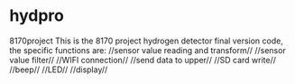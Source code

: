 # hydpro
8170project
This is the 8170 project hydrogen detector final version code, the specific functions are:
//sensor value reading and transform//
//sensor value filter//
//WIFI connection//
//send data to upper//
//SD card write//
//beep//
//LED//
//display//
